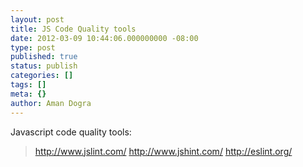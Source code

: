 ```yaml
---
layout: post
title: JS Code Quality tools
date: 2012-03-09 10:44:06.000000000 -08:00
type: post
published: true
status: publish
categories: []
tags: []
meta: {}
author: Aman Dogra
---
```


Javascript code quality tools:

> <http://www.jslint.com/>
> <http://www.jshint.com/>
> <http://eslint.org/>
